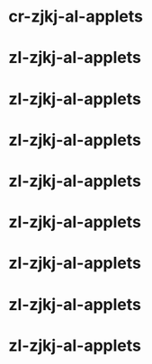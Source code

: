 # cr-zjkj-al-applets
# zl-zjkj-al-applets
# zl-zjkj-al-applets
# zl-zjkj-al-applets
# zl-zjkj-al-applets
# zl-zjkj-al-applets
# zl-zjkj-al-applets
# zl-zjkj-al-applets
# zl-zjkj-al-applets
